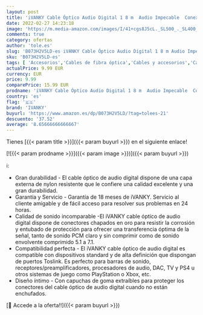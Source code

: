 ```yaml
---
layout: post
title: 'iVANKY Cable Óptico Audio Digital 1 8 m  Audio Impecable  Conexión Estable  Durable Nylon Trenzado  Cable Digital Audio Compatible con Barra de Sonido  TV  PS4  Xbox  Samsung  LG  Vizio - 6ft'
date: 2022-02-27 14:23:18
image: 'https://m.media-amazon.com/images/I/41+cgs8J5cL._SL500_._SL400_.jpg'
comments: true
category: ofertas
author: 'tole.es'
slug: 'B073H2V5LD-es iVANKY Cable Óptico Audio Digital 1 8 m Audio Impecable...'
sku: 'B073H2V5LD-es'
tags: [ 'Accesorios','Cables de fibra óptica','Cables y accesorios','Cables y conectores','Informática','ivanky','ps4','xbox', ]
actualPrice: 9.99 EUR
currency: EUR
price: 9.99
comparePrice: 15.99 EUR
prodname: 'iVANKY Cable Óptico Audio Digital 1 8 m  Audio Impecable  Conexión Estable  Durable Nylon Trenzado  Cable Digital Audio Compatible con Barra de Sonido  TV  PS4  Xbox  Samsung  LG  Vizio - 6ft'
country: 'es'
flag: '🇪🇸'
brand: 'IVANKY'
buyurl: 'https://www.amazon.es/dp/B073H2V5LD/?tag=tolees-21'
descuento: '37.52'
average: '8.65666666666667'
---
```


Tienes [{{< param title >}}]({{< param buyurl >}}) en el siguiente enlace!

[![{{< param prodname >}}]({{< param image >}})]({{< param buyurl >}})

ℹ️:

- Gran durabilidad - El cable óptico de audio digital dispone de una capa externa de nylon resistente que le confiere una calidad excelente y una gran durabilidad.
- Garantía y Servicio - Garantía de 18 meses de iVANKY. Servicio al cliente amigable y de fácil acceso para resolver sus problemas en 24 horas.
- Calidad de sonido incomparable -El iVANKY cable óptico de audio digital dispone de conectores chapados en oro para resistir la corrosión y entubado de protección para ofrecer una transferencia óptima de la señal, tanto de sonido PCM claro y sin comprimir como de sonido envolvente comprimido 5.1 a 7.1.
- Compatibilidad perfecta - El iVANKY cable óptico de audio digital es compatible con dispositivos standard y de alta definición que dispongan de puertos Toslink. Es perfecto para barras de sonido, receptores/preamplificadores, procesadores de audio, DAC, TV y PS4 u otros sistemas de juego como PlayStation o Xbox, etc.
- Diseño íntimo - Con capuchas de goma extraíbles para proteger los conectores del cable óptico de audio digital cuando no están enchufados.

[🛒 Accede a la oferta!!]({{< param buyurl >}})
